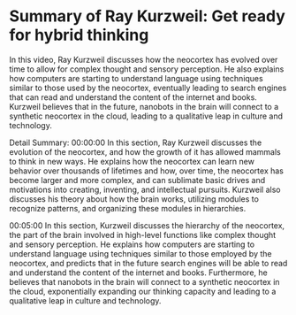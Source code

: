 # Summary of Ray Kurzweil: Get ready for hybrid thinking

In this video, Ray Kurzweil discusses how the neocortex has evolved over time to allow for complex thought and sensory perception. He also explains how computers are starting to understand language using techniques similar to those used by the neocortex, eventually leading to search engines that can read and understand the content of the internet and books. Kurzweil believes that in the future, nanobots in the brain will connect to a synthetic neocortex in the cloud, leading to a qualitative leap in culture and technology.

Detail Summary: 
00:00:00
In this section, Ray Kurzweil discusses the evolution of the neocortex, and how the growth of it has allowed mammals to think in new ways. He explains how the neocortex can learn new behavior over thousands of lifetimes and how, over time, the neocortex has become larger and more complex, and can sublimate basic drives and motivations into creating, inventing, and intellectual pursuits. Kurzweil also discusses his theory about how the brain works, utilizing modules to recognize patterns, and organizing these modules in hierarchies.

00:05:00
In this section, Kurzweil discusses the hierarchy of the neocortex, the part of the brain involved in high-level functions like complex thought and sensory perception. He explains how computers are starting to understand language using techniques similar to those employed by the neocortex, and predicts that in the future search engines will be able to read and understand the content of the internet and books. Furthermore, he believes that nanobots in the brain will connect to a synthetic neocortex in the cloud, exponentially expanding our thinking capacity and leading to a qualitative leap in culture and technology.

